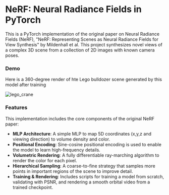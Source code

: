 # NeRF: Neural Radiance Fields in PyTorch

This is a PyTorch implementation of the original paper on Neural Radiance Fields (NeRF), "NeRF: Representing Scenes as Neural Radiance Fields for View Synthesis" by Mildenhall et al. This project synthesizes novel views of a complex 3D scene from a collection of 2D images with known camera poses.

### Demo

Here is a 360-degree render of hte Lego bulldozer scene generated by this model after training

![lego_crane](./video_renders/lego_video_pos_enc_best.gif)

### Features

This implementation includes the core components of the original NeRF paper:

- **MLP Architecture**: A simple MLP to map 5D coordinates (x,y,z and viewing direction) to volume density and color.
- **Positional Encoding**: Sine-cosine positional encoding is used to enable the model to learn high-frequency details.
- **Volumetric Rendering**: A fully differentiable ray-marching algorithm to render the color for each pixel.
- **Hierarchical Sampling**: A coarse-to-fine strategy that samples more points in important regions of the scene to improve detail.
- **Training & Rendering**: Includes scripts for training a model from scratch, validating with PSNR, and rendering a smooth orbital video from a trained checkpoint.
